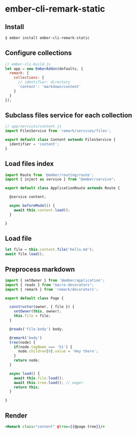 # ember-cli-remark-static

## Install

``` bash
$ ember install ember-cli-remark-static
```

## Configure collections

``` js
// ember-cli-build.js
let app = new EmberAddon(defaults, {
  remark: {
    collections: {
      // identifier: directory
      'content': 'markdown/content'
    }
  }
});
```

## Subclass files service for each collection

``` js
// app/services/content.js
import FilesService from 'remark/services/files';

export default class Content extends FilesService {
  identifier = 'content';
}
```

## Load files index

``` js
import Route from '@ember/routing/route';
import { inject as service } from "@ember/service";

export default class ApplicationRoute extends Route {

  @service content;

  async beforeModel() {
    await this.content.load();
  }

}
```

## Load file

``` js
let file = this.content.file('hello.md');
await file.load();
```

## Preprocess markdown

``` js
import { setOwner } from '@ember/application';
import { reads } from "macro-decorators";
import { remark } from 'remark/decorators';

export default class Page {

  constructor(owner, { file }) {
    setOwner(this, owner);
    this.file = file;
  }

  @reads('file.body') body;

  @remark('body')
  tree(node) {
    if(node.tagName === 'h1') {
      node.children[0].value = 'Hey there';
    }
    return node;
  }

  async load() {
    await this.file.load();
    await this.tree.load(); // eager.
    return this;
  }

}
```

## Render

``` hbs
<Remark class="content" @tree={{@page.tree}}/>
```
